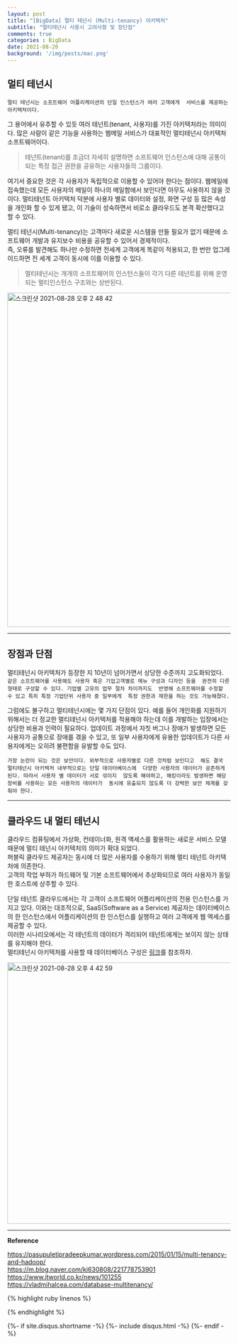 ```yaml
---
layout: post
title: "[BigData] 멀티 테넌시 (Multi-tenancy) 아키텍처"
subtitle: "멀티테넌시 사용시 고려사항 및 장단점"       
comments: true
categories : BigData
date: 2021-08-20
background: '/img/posts/mac.png'
---
```


## 멀티 테넌시   

`멀티 테넌시는 소프트웨어 어플리케이션의 단일 인스턴스가 여러 고객에게 
서비스를 제공하는 아키텍처이다.`    

그 용어에서 유추할 수 있듯 여러 테넌트(tenant, 사용자)를 가진 아키텍처라는 
의미이다. 많은 사람이 같은 기능을 사용하는 웹메일 서비스가 대표적인 
멀티테넌시 아키텍처 소프트웨어이다.   

> 테넌트(tenant)를 조금더 자세히 설명하면 소프트웨어 인스턴스에 대해 공통이 
되는 특정 접근 권한을 공유하는 사용자들의 그룹이다.   

여기서 중요한 것은 각 사용자가 독립적으로 이용할 수 있어야 한다는 점이다. 
웹메일에 접속했는데 모든 사용자의 메일이 하나의 메일함에서 보인다면 아무도 
사용하지 않을 것이다. 멀티테넌트 아키텍처 덕분에 사용자 별로 데이터와 
설정, 화면 구성 등 많은 속성을 개인화 할 수 있게 됐고, 이 기술이 
성숙하면서 비로소 클라우드도 본격 확산했다고 할 수 있다.   

멀티 테넌시(Multi-tenancy)는 고객마다 새로운 시스템을 만들 필요가 
없기 때문에 
소프트웨어 개발과 유지보수 비용을 
공유할 수 있어서 경제적이다.    
즉, 오류를 발견해도 하나만 수정하면 전세계 고객에게 똑같이 적용되고, 
    한 번만 업그레이드하면 전 세계 고객이 동시에 이를 이용할 수 있다.   

> 멀티테넌시는 개개의 소프트웨어의 인스턴스들이 각기 다른 테넌트를 위해 
운영되는 멀티인스턴스 구조와는 상반된다.   

<img width="752" alt="스크린샷 2021-08-28 오후 2 48 42" src="https://user-images.githubusercontent.com/26623547/131207825-57a26ab1-a962-4e84-8648-0c9688d90b73.png">    


- - - 

## 장점과 단점     

멀티테넌시 아키텍처가 등장한 지 10년이 넘어가면서 상당한 수준까지 고도화되었다.   
`같은 소프트웨어를 사용해도 사용자 혹은 기업고객별로 메뉴 구성과 디자인 등을 
완전히 다른 형태로 구성할 수 있다. 기업별 고유의 업무 절차 차이까지도 
반영해 소프트웨어를 수정할 수 있고 특히 특정 기업단위 사용자 중 일부에게 
특정 권한과 제한을 하는 것도 가능해졌다.`    

그럼에도 불구하고 멀티테넌시에는 몇 가지 단점이 있다. 예를 들어 개인화를 지원하기 
위해서는 더 정교한 멀티테넌시 아키텍처를 적용해야 하는데 이를 개발하는 
입장에서는 상당한 비용과 인력이 필요하다. 업데이트 과정에서 자칫 버그나 
장애가 발생하면 모든 사용자가 공통으로 장애를 겪을 수 있고, 또 일부 사용자에게 
유용한 업데이트가 다른 사용자에게는 오히려 불편함을 유발할 수도 있다.   

`가장 논란이 되는 것은 보안이다. 외부적으로 사용자별로 다른 것처럼 보인다고 
해도 결국 멀티테넌시 아키텍처 내부적으로는 단일 데이터베이스에 
다양한 사용자의 데이터가 공존하게 된다. 따라서 사용자 별 데이터가 서로 섞이지 
않도록 해야하고, 해킹이라도 발생하면 해당 장비를 사용하는 모든 사용자의 데이터가 
동시에 유출되지 않도록 더 강력한 보안 체계를 갖춰야 한다.`   

- - - 

## 클라우드 내 멀티 테넌시   

클라우드 컴퓨팅에서 가상화, 컨테이너화, 원격 액세스를 활용하는 새로운 서비스 
모델 때문에 멀티 테넌시 아키텍처의 의미가 확대 되었다.  
퍼블릭 클라우드 제공자는 동시에 더 많은 사용자를 수용하기 위해 멀티 테넌트 
아키텍처에 의존한다.   
고객의 작업 부하가 하드웨어 및 기본 소프트웨어에서 추상화되므로 
여러 사용자가 동일한 호스트에 상주할 수 있다.   

단일 테넌트 클라우드에서는 각 고객이 소프트웨어 어플리케이션의 전용 인스턴스를 
가지고 있다. 
이와는 대조적으로, SaaS(Software as a Service) 제공자는 데이터베이스의 
한 인스턴스에서 어플리케이션의 한 인스턴스를 실행하고 여러 고객에게 
웹 엑세스를 제공할 수 있다.   
이러한 시나리오에서는 각 테넌트의 데이터가 격리되어 테넌트에게는 보이지 
않는 상태를 유지해야 한다.   
멀티테넌시 아키텍처를 사용할 때 데이터베이스 구성은 [링크](https://vladmihalcea.com/database-multitenancy/)를 
참조하자.   

<img width="588" alt="스크린샷 2021-08-28 오후 4 42 59" src="https://user-images.githubusercontent.com/26623547/131210629-0e0f74bc-f9c8-4582-97a4-5c3feed8d26c.png">   

- - - 

**Reference**   

<https://pasupuletipradeepkumar.wordpress.com/2015/01/15/multi-tenancy-and-hadoop/>   
<https://m.blog.naver.com/ki630808/221778753901>   
<https://www.itworld.co.kr/news/101255>  
<https://vladmihalcea.com/database-multitenancy/>   

{% highlight ruby linenos %}

{% endhighlight %}


{%- if site.disqus.shortname -%}
    {%- include disqus.html -%}
{%- endif -%}
